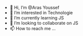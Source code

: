 - 👋 Hi, I’m @Aras Youssef
- 👀 I’m interested in Technologie
- 🌱 I’m currently learning JS
- 💞️ I’m looking to collaborate on JS
- 📫 How to reach me ...

<!---
Aras01001/Aras01001 is a ✨ special ✨ repository because its `README.md` (this file) appears on your GitHub profile.
You can click the Preview link to take a look at your changes.
--->
